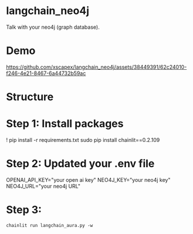 # langchain_neo4j

Talk with your neo4j (graph database).

# Demo

https://github.com/xscapex/langchain_neo4j/assets/38449391/62c24010-f246-4e21-8467-6a44732b59ac

# Structure

# Step 1: Install packages 

! pip install -r requirements.txt
sudo pip install chainlit==0.2.109

# Step 2: Updated your .env file

OPENAI_API_KEY="your open ai key"
NEO4J_KEY="your neo4j key"
NEO4J_URL="your neo4j URL"

# Step 3:

`chainlit run langchain_aura.py -w`


